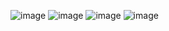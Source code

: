 ![image](https://user-images.githubusercontent.com/34793005/197349235-9e6c9103-bcb9-4278-aa70-51d4be842904.png)
![image](https://user-images.githubusercontent.com/34793005/197349281-e04a5ce1-2c9f-4552-a02c-48f99b79f087.png)
![image](https://user-images.githubusercontent.com/34793005/197349252-58bc1120-3926-4de4-b2eb-07823013dddf.png)
![image](https://user-images.githubusercontent.com/34793005/197349262-96040d24-9a23-4457-9cce-2ed3c8564986.png)
